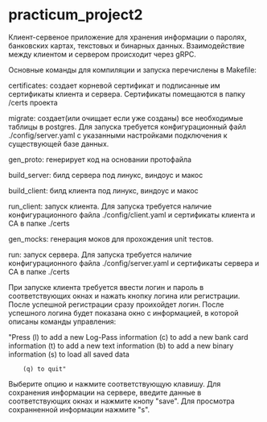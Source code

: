 # practicum_project2

Клиент-сервеное приложение для хранения информации  о паролях, банковских картах, текстовых и бинарных данных. 
Взаимодействие между клиентом и сервером происходит через gRPC.

Основные команды для компиляции и запуска перечислены в Makefile: 

certificates: создает корневой сертификат и подписанные им сертификаты клиента и сервера. Сертификаты помещаются в папку /certs проекта

migrate: создает(или очищает если уже созданы) все необходимые таблицы в postgres. Для запуска требуется конфигурационный файл ./config/server.yaml с указанными настройками подключения к существующей базе данных.

gen_proto: генерирует код на основании протофайла

build_server:  билд сервера под линукс, виндоус и макос

build_client: билд клиента под линукс, виндоус и макос

run_client: запуск клиента. Для запуска требуется наличие конфигурационного файла ./config/client.yaml и сертификаты клиента и СА в папке ./certs

gen_mocks: генерация моков для прохождения unit тестов.

run: запуск сервера. Для запуска требуется наличие конфигурационного файла ./config/server.yaml и сертификаты сервера и СА в папке ./certs


При запуске клиента требуется ввести логин и пароль в соответствующих окнах и нажать кнопку логина или регистрации. 
После успешной регистрации сразу проихойдет логин. После успешного логина будет показана окно с информацией, в которой описаны команды управления:


"Press
				(l) to add a new Log-Pass information 
				(c) to add a new bank card information 
				(t) to add a new text information 
				(b) to add a new binary information 
				(s) to load all saved data 
		
		(q) to quit"
        

Выберите опцию и нажмите соответствующую клавишу. Для сохранения информации на сервере, введите данные в соответствующих окнах и нажмите кнопу "save".
Для просмотра сохранненной информации нажмите "s". 
